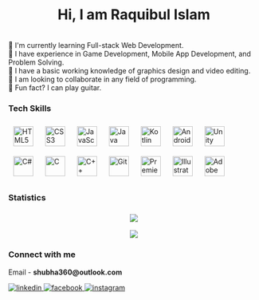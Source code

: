 <h1 align="center">Hi, I am Raquibul Islam</h1>
<br>
🔹 I'm currently learning Full-stack Web Development.<br>
🔹 I have experience in Game Development, Mobile App Development, and Problem Solving.<br>
🔹 I have a basic working knowledge of graphics design and video editing.<br>
🔹 I am looking to collaborate in any field of programming.<br>
🔹 Fun fact? I can play guitar.

<h3>Tech Skills</h3>
<span><img style="margin: 10px" src="https://profilinator.rishav.dev/skills-assets/html5-original-wordmark.svg" alt="HTML5" height="40" /></span>
<span><img style="margin: 10px" src="https://profilinator.rishav.dev/skills-assets/css3-original-wordmark.svg" alt="CSS3" height="40" /></span>  
<span><img style="margin: 10px" src="https://profilinator.rishav.dev/skills-assets/javascript-original.svg" alt="JavaScript" height="40" /></span>
<span><img style="margin: 10px" src="https://profilinator.rishav.dev/skills-assets/java-original-wordmark.svg" alt="Java" height="40" /></span>
<span><img style="margin: 10px" src="https://profilinator.rishav.dev/skills-assets/kotlinlang-icon.svg" alt="Kotlin" height="40" /></span>
<span><img style="margin: 10px" src="https://profilinator.rishav.dev/skills-assets/android-original-wordmark.svg" alt="Android" height="40" /></span>
<span><img style="margin: 10px" src="https://profilinator.rishav.dev/skills-assets/unity.png" alt="Unity" height="40" /></span>  
<span><img style="margin: 10px" src="https://profilinator.rishav.dev/skills-assets/csharp-original.svg" alt="C#" height="40" /></span>  
<span><img style="margin: 10px" src="https://profilinator.rishav.dev/skills-assets/c-original.svg" alt="C" height="40" /></span>  
<span><img style="margin: 10px" src="https://profilinator.rishav.dev/skills-assets/cplusplus-original.svg" alt="C++" height="40" /></span>  
<span><img style="margin: 10px" src="https://profilinator.rishav.dev/skills-assets/git-scm-icon.svg" alt="Git" height="40" /></span>  
<span><img style="margin: 10px" src="https://profilinator.rishav.dev/skills-assets/adobepremierepro.png" alt="Premiere Pro" height="40" /></span>
<span><img style="margin: 10px" src="https://profilinator.rishav.dev/skills-assets/adobe_illustrator-icon.svg" alt="Illustrator" height="40" /></span>
<span><img style="margin: 10px" src="https://profilinator.rishav.dev/skills-assets/adobexd.png" alt="Adobe XD" height="40" /></span>
</div>

<h3>Statistics<h3>

<div align="center">

![](https://github-readme-stats.vercel.app/api?username=shubha360&theme=vision-friendly-dark&show_icons=true&hide_border=true&include_all_commits=true&count_private=true)

![](https://github-readme-streak-stats.herokuapp.com/?user=shubha360&theme=vision-friendly-dark&hide_border=true)<br/>

<!-- ![](https://github-readme-stats.vercel.app/api/top-langs/?username=shubha360&theme=vision-friendly-dark&hide_border=true&include_all_commits=true&count_private=true&layout=compact) -->

</div>

<h3>Connect with me</h3>

<p>Email - <strong>shubha360@outlook.com</strong></p>

<a href="https://linkedin.com/in/shubha360" target="_blank">
<img src=https://img.shields.io/badge/linkedin-%231E77B5.svg?&style=for-the-badge&logo=linkedin&logoColor=white alt=linkedin style="margin-bottom: 5px;" />
</a>
<a href="https://www.facebook.com/shubha360" target="_blank">
<img src=https://img.shields.io/badge/facebook-%232E87FB.svg?&style=for-the-badge&logo=facebook&logoColor=white alt=facebook style="margin-bottom: 5px;" />
</a>
<a href="https://instagram.com/talobbosho_hrosshukar_vo" target="_blank">
<img src=https://img.shields.io/badge/instagram-%23000000.svg?&style=for-the-badge&logo=instagram&logoColor=white alt=instagram style="margin-bottom: 5px;" />
</a>
